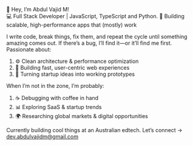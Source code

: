 👋 Hey, I’m Abdul Vajid M!   
💻 Full Stack Developer | JavaScript, TypeScript and Python.
🚀 Building scalable, high-performance apps that (mostly) work

I write code, break things, fix them, and repeat the cycle until something amazing comes out. If there’s a bug, I’ll find it—or it’ll find me first. Passionate about:
1. ⚙️ Clean architecture & performance optimization
2. 🚀 Building fast, user-centric web experiences
3. 🧠 Turning startup ideas into working prototypes

When I’m not in the zone, I’m probably:
1. ☕ Debugging with coffee in hand
2. 📊 Exploring SaaS & startup trends
3. 🌍 Researching global markets & digital opportunities

Currently building cool things at an Australian edtech.
Let’s connect → dev.abdulvajidm@gmail.com
